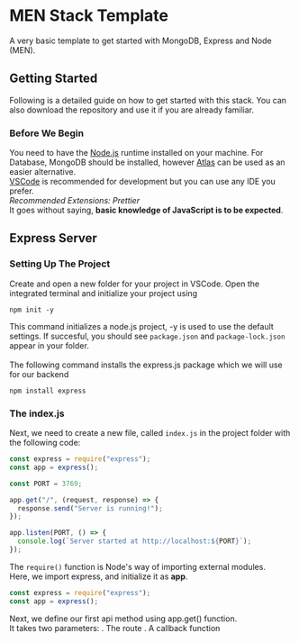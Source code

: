 # MEN Stack Template
A very basic template to get started with MongoDB, Express and Node (MEN).

## Getting Started
Following is a detailed guide on how to get started with this stack.
You can also download the repository and use it if you are already familiar.

### Before We Begin
You need to have the [Node.js](https://nodejs.org/en/) runtime installed on your machine. For Database, MongoDB should be installed, however [Atlas](https://www.mongodb.com/atlas/database) can be used as an easier alternative.<br />
[VSCode](https://code.visualstudio.com/download) is recommended for development but you can use any IDE you prefer.<br />
*Recommended Extensions: Prettier*<br />
It goes without saying, **basic knowledge of JavaScript is to be expected**.

## Express Server
### Setting Up The Project
Create and open a new folder for your project in VSCode.
Open the integrated terminal and initialize your project using
```
npm init -y
```
This command initializes a node.js project, -y is used to use the default settings.
If succesful, you should see `package.json` and `package-lock.json` appear in your folder.
<br />
<br />
The following command installs the express.js package which we will use for our backend
```
npm install express
```
### The index.js
Next, we need to create a new file, called `index.js` in the project folder with the following code:
```javascript
const express = require("express");
const app = express();

const PORT = 3769;

app.get("/", (request, response) => {
  response.send("Server is running!");
});

app.listen(PORT, () => {
  console.log(`Server started at http://localhost:${PORT}`);
});
```
The `require()` function is Node's way of importing external modules. <br />
Here, we import express, and initialize it as **app**. 
```javascript
const express = require("express");
const app = express();
```
Next, we define our first api method using app.get() function.<br />
It takes two parameters:
. The route
. A callback function
<br />
